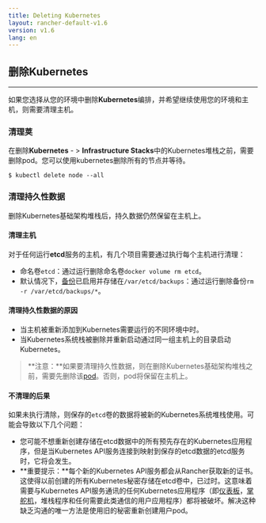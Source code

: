 ```yaml
---
title: Deleting Kubernetes
layout: rancher-default-v1.6
version: v1.6
lang: en
---
```


## 删除Kubernetes

------

如果您选择从您的环境中删除**Kubernetes**编排，并希望继续使用您的环境和主机，则需要清理主机。

### 清理荚

在删除**Kubernetes** - > **Infrastructure Stacks**中的Kubernetes堆栈之前，需要删除pod。您可以使用kubernetes删除所有的节点并等待。

```
$ kubectl delete node --all

```

### 清理持久性数据

删除Kubernetes基础架构堆栈后，持久数据仍然保留在主机上。

#### 清理主机

对于任何运行**etcd**服务的主机，有几个项目需要通过执行每个主机进行清理：

- 命名卷`etcd`：通过运行删除命名卷`docker volume rm etcd`。
- 默认情况下，[备份](https://github.com/rancher/rancher.github.io/blob/master/rancher/v1.6/en/kubernetes/deleting/%7B%7Bsite.baseurl%7D%7D/rancher/%7B%7Bpage.version%7D%7D/%7B%7Bpage.lang%7D%7D/kubernetes/backups)已启用并存储在`/var/etcd/backups`：通过运行删除备份`rm -r /var/etcd/backups/*`。

#### 清理持久性数据的原因

- 当主机被重新添加到Kubernetes需要运行的不同环境中时。
- 当Kubernetes系统栈被删除并重新启动通过同一组主机上的目录启动Kubernetes。

> **注意：**如果要清理持久性数据，则在删除Kubernetes基础架构堆栈之前，需要先删除该[pod](https://github.com/rancher/rancher.github.io/blob/master/rancher/v1.6/en/kubernetes/deleting/index.md#cleaning-up-pods)。否则，pod将保留在主机上。

#### 不清理的后果

如果未执行清除，则保存的`etcd`卷的数据将被新的Kubernetes系统堆栈使用。可能会导致以下几个问题：

- 您可能不想重新创建存储在etcd数据中的所有预先存在的Kubernetes应用程序，但是当Kubernetes API服务连接到映射到保存的etcd数据的etcd服务时，它将会发生。
- **重要提示：**每个新的Kubernetes API服务都会从Rancher获取新的证书。这使得以前创建的所有Kubernetes秘密存储在etcd卷中，已过时。这意味着需要与Kubernetes API服务通讯的任何Kubernetes应用程序（即[仪表板](https://github.com/rancher/rancher.github.io/blob/master/rancher/v1.6/en/kubernetes/deleting/%7B%7Bsite.baseurl%7D%7D/rancher/%7B%7Bpage.version%7D%7D/%7B%7Bpage.lang%7D%7D/kubernetes/addons/#dashboard)，[掌舵机](https://github.com/rancher/rancher.github.io/blob/master/rancher/v1.6/en/kubernetes/deleting/%7B%7Bsite.baseurl%7D%7D/rancher/%7B%7Bpage.version%7D%7D/%7B%7Bpage.lang%7D%7D/kubernetes/addons/#helm)，堆栈程序和任何需要此类通信的用户应用程序）都将被破坏。解决这种缺乏沟通的唯一方法是使用旧的秘密重新创建用户pod。